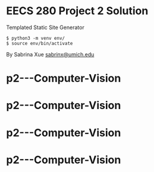 EECS 280 Project 2 Solution
===========================
Templated Static Site Generator
```console
$ python3 -m venv env/
$ source env/bin/activate
```
By Sabrina Xue <sabrinx@umich.edu>
# p2---Computer-Vision
# p2---Computer-Vision
# p2---Computer-Vision
# p2---Computer-Vision
